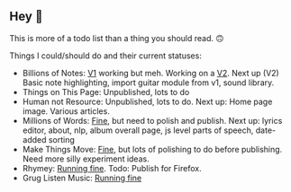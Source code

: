 ## Hey 👋

This is more of a todo list than a thing you should read. 🙃

Things I could/should do and their current statuses: 
- Billions of Notes: [V1](https://www.billionsofnotes.com/) working but meh. Working on a [V2](https://billions-of-notes-git-v2-rowan-things.vercel.app/). Next up (V2) Basic note highlighting, import guitar module from v1, sound library. 
- Things on This Page: Unpublished, lots to do
- Human not Resource: Unpublished, lots to do. Next up: Home page image. Various articles. 
- Millions of Words: [Fine](https://millions-of-words-bitter-dawn-8253.fly.dev/), but need to polish and publish. Next up: lyrics editor, about, nlp, album overall page, js level parts of speech, date-added sorting
- Make Things Move: [Fine](https://make-things-move.vercel.app/), but lots of polishing to do before publishing. Need more silly experiment ideas.
- Rhymey: [Running fine](https://chromewebstore.google.com/detail/rhymey/fbkmdcolngnmmhmdkhngfmdmeofipahp). Todo: Publish for Firefox.
- Grug Listen Music: [Running fine](https://www.gruglistenmusic.com/)
